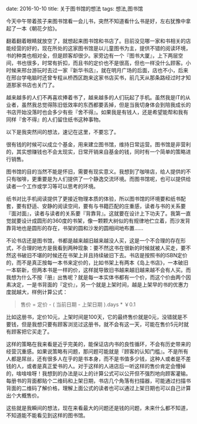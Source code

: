 date: 2016-10-10
title: 关于图书馆的想法
tags: 想法,图书馆

今天中午带着孩子来图书馆看一会儿书，突然不知道看什么书是好，左右犹豫中拿起了一本《朝花夕拾》。

翻着翻着眼睛就放空了，就想起来图书馆和书店了。目前没见哪一家和书相关的店能经营的好的，现在所处的这家图书馆是以儿童图书为主，提供不错的阅读环境，书的种类也相对全，但是顾客却很少。家旁边有一个『图书大厦』，上下两层空间，书也很多，时常有折扣，而且书的定价也不是很高，但也一样没什么顾客。小时候来邢台游玩时去过一家『新华书店』，就在明月广场的后面，店也不小，后来在邢台学电脑时还曾专程从桥西区跑来这家书店买书，前几天从那条路经过时才知道那家书店也关门了。

越来越多的人们不再喜欢捧着书了，越来越多的人们玩起了手机。虽然我是IT的从业者，虽然我总觉得陈旧低效率的东西都要丢掉，但是当我切身体会到陪我成长的书店开始没落时也会多少有些『舍不得』。如果我是有钱人，还是希望能帮和我有同样『舍不得』的人们留住纸书这种事物。

以下是我突然间的想法，速记在这里，不要忘了。

很有钱的时候可以成立个基金，用来建立图书馆，维持日常运营。图书馆是非营利的，其实想赚钱也不会太现实，日常开销来自基金的钱，同时有一个简单的策略进行销售。

图书馆的目的当然不能是怀旧，需要有现实意义。我想到了咖啡店，给人提供的不只有咖啡，更重要是为人们提供了一个静逸交流环境。而图书馆呢，也可以提供给读者一个工作或学习等可以思考的环境。

纸书对比手机阅读提供了更接近物理本质的体验，所以图书馆的环境要和纸书配套，要有舒适、安静的阅读空间，要有与书籍匹配的庄重感，读者与书的关系要『面对面』，读者与读者的关系要『背靠背』。这就要在设计上下功夫了。我第一直觉就要设计成圆形的360度的书架，像一颗颗大树似的有规律地伫立着，而沙发背靠背地也是圆形的存在，书架的圆和沙发的圆相间地布置……

不论书店还是图书馆，书都是越来越旧越来越没人买，这是一个不合理的存在形式，不合理的地方是我看到两种现象：要不然这书在很新的时候就被人买走，要不然这书破旧不堪的时候还在书架上并且持续破旧下去。书店是按照书的ISBN定价的，而不是真正按每一本书来定价的，比如书架上有两本《岛上书店》，一本破旧一本崭新，但两本书是一样的价，这样就导致旧书越来越旧越来越不会有人买。而我想为什么不按『册』出售呢？就是每一本实体书都有一个价，而这个价由两个因素决定，一是书背面的『定价』，另一个就是上架时间，越是上架早的书的优惠力度就越大，样例计算公式：

> 售价 = 定价 - ( 当前日期 - 上架日期 ).days * ￥0.1

比如这册书，定价10元，上架时间是100天，它的最终售价就是0元，没错就是不要钱，但是我想只要有顾客浏览过这册书，就不会有这一天，可能在售价5元时就有顾客把它买走了。

这样的策略在我来看是近乎完美的，能保证店内书的良性循环，不会有历史带来的经营沉重感。如果说策略有问题，那问题可能就是『顾客的认知门槛』。不是所有人都是屌丝，还有很多人在乎的是书本身，而不是书值多少钱，这种人或者是不差钱的人，或者是真正爱书的人。对于这样的人进店后一听这样的售价肯定会懵掉的，啥啥啥呀！我想到的办法是以上的计算公式可以公开但不强烈地向顾客灌输。每册书的背面都贴个二维码和上架日期，书店几个角落有扫描器，可能通过扫描书背面的二维码了解价格，理解上面公式的读者也可以通过上架日期也可以自己计算出个大概售价。

这些就是我瞬间的想法，现在来看最大的问题还是钱的问题，未来什么都不知道，不知道能不能看见到这样的图书馆。
